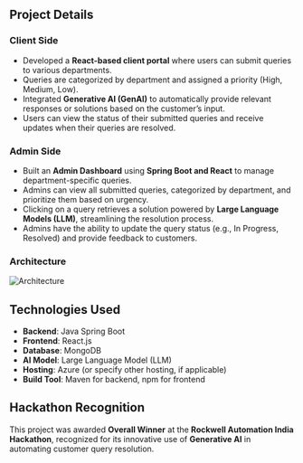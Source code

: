 ## Project Details

### Client Side
- Developed a **React-based client portal** where users can submit queries to various departments.
- Queries are categorized by department and assigned a priority (High, Medium, Low).
- Integrated **Generative AI (GenAI)** to automatically provide relevant responses or solutions based on the customer’s input.
- Users can view the status of their submitted queries and receive updates when their queries are resolved.

### Admin Side
- Built an **Admin Dashboard** using **Spring Boot and React** to manage department-specific queries.
- Admins can view all submitted queries, categorized by department, and prioritize them based on urgency.
- Clicking on a query retrieves a solution powered by **Large Language Models (LLM)**, streamlining the resolution process.
- Admins have the ability to update the query status (e.g., In Progress, Resolved) and provide feedback to customers.


### Architecture
![Architecture](/architecture.png)
## Technologies Used

- **Backend**: Java Spring Boot
- **Frontend**: React.js
- **Database**: MongoDB
- **AI Model**: Large Language Model (LLM)
- **Hosting**: Azure (or specify other hosting, if applicable)
- **Build Tool**: Maven for backend, npm for frontend

## Hackathon Recognition

This project was awarded **Overall Winner** at the **Rockwell Automation India Hackathon**, recognized for its innovative use of **Generative AI** in automating customer query resolution.
